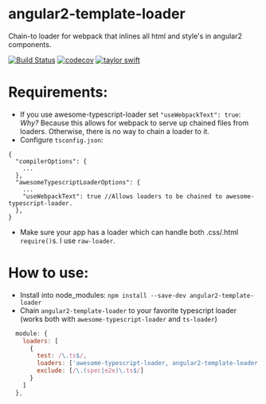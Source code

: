 # angular2-template-loader
Chain-to loader for webpack that inlines all html and style's in angular2 components. 

[![Build Status](https://travis-ci.org/TheLarkInn/angular2-template-loader.svg?branch=master)](https://travis-ci.org/TheLarkInn/angular2-template-loader)
[![codecov](https://codecov.io/gh/TheLarkInn/angular2-template-loader/branch/master/graph/badge.svg)](https://codecov.io/gh/TheLarkInn/angular2-template-loader)
[![taylor swift](https://img.shields.io/badge/secured%20by-taylor%20swift-brightgreen.svg)](https://twitter.com/SwiftOnSecurity)



# Requirements: 
* If you use awesome-typescript-loader set `"useWebpackText": true`: _Why?_ Because this allows for webpack to serve up chained files from loaders. Otherwise, there is no way to chain a loader to it. 
* Configure `tsconfig.json`:
```
{
  "compilerOptions": {
    ...
  },
  "awesomeTypescriptLoaderOptions": {
    ...
    "useWebpackText": true //Allows loaders to be chained to awesome-typescript-loader.
  },
}
```
* Make sure your app has a loader which can handle both .css/.html `require()`s. I use `raw-loader`. 

# How to use: 
* Install into node_modules: `npm install --save-dev angular2-template-loader`
* Chain `angular2-template-loader` to your favorite typescript loader (works both with `awesome-typescript-loader` and `ts-loader`)

```javascript
  module: {
    loaders: [
      {
        test: /\.ts$/,
        loaders: ['awesome-typescript-loader, angular2-template-loader'],
        exclude: [/\.(spec|e2e)\.ts$/]
      }
    ]
  },
```
